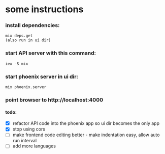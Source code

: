 # some instructions

### install dependencies:

```
mix deps.get
(also run in ui dir)
```

### start API server with this command:

```
iex -S mix
```

### start phoenix server in ui dir:

```
mix phoenix.server
```

### point browser to http://localhost:4000






#### todo:

* [x] refactor API code into the phoenix app so ui dir becomes the only app
* [x] stop using cors
* [ ] make frontend code editing better - make indentation easy, allow auto run interval
* [ ] add more languages
